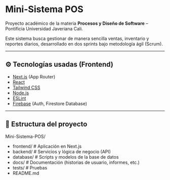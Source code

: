 # Mini-Sistema POS

Proyecto académico de la materia **Procesos y Diseño de Software** – Pontificia Universidad Javeriana Cali.  

Este sistema busca gestionar de manera sencilla ventas, inventario y reportes diarios, desarrollado en dos sprints bajo metodología ágil (Scrum).  

---

## ⚙️ Tecnologías usadas (Frontend)
- [Next.js](https://nextjs.org/) (App Router)
- [React](https://react.dev/)
- [Tailwind CSS](https://tailwindcss.com/)  
- [Node.js](https://nodejs.org/)  
- [ESLint](https://eslint.org/)  
- [Firebase](https://firebase.google.com/) (Auth, Firestore Database)
---

## 📂 Estructura del proyecto

Mini-Sistema-POS/
- frontend/ # Aplicación en Next.js
- backend/ # Servicios y lógica de negocio (API)
- database/ # Scripts y modelos de la base de datos
- docs/ # Documentación (historias de usuario, informes, etc.)
- tests/ # Pruebas
- README.md


